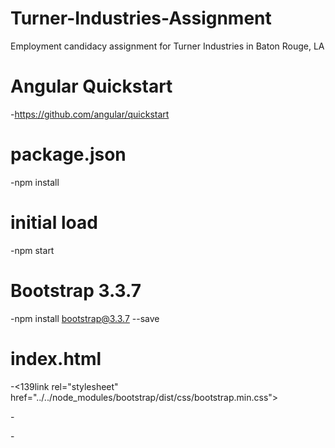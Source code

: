 # Turner-Industries-Assignment
Employment candidacy assignment for Turner Industries in Baton Rouge, LA

# Angular Quickstart
-https://github.com/angular/quickstart

# package.json
-npm install

# initial load
-npm start

# Bootstrap 3.3.7
-npm install bootstrap@3.3.7 --save

# index.html
-<139link rel="stylesheet" href="../../node_modules/bootstrap/dist/css/bootstrap.min.css">

-<script src="node_modules/bootstrap/dist/js/jquery.js"></script>

-<script src="node_modules/bootstrap/dist/js/bootstrap.min.js"></script>
